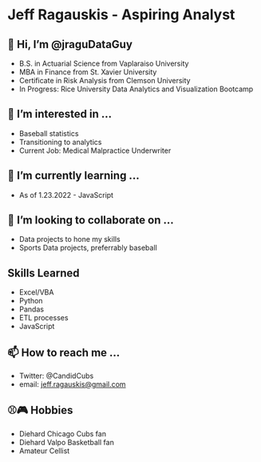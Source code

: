 # Jeff Ragauskis - Aspiring Analyst
## 👋 Hi, I’m @jraguDataGuy
- B.S. in Actuarial Science from Vaplaraiso University
- MBA in Finance from St. Xavier University
- Certificate in Risk Analysis from Clemson University
- In Progress: Rice University Data Analytics and Visualization Bootcamp
## 👀 I’m interested in ...
- Baseball statistics
- Transitioning to analytics
- Current Job: Medical Malpractice Underwriter
## 🌱 I’m currently learning ...
- As of 1.23.2022 - JavaScript
## 💞️ I’m looking to collaborate on ...
- Data projects to hone my skills
- Sports Data projects, preferrably baseball
## Skills Learned
- Excel/VBA
- Python
- Pandas
- ETL processes
- JavaScript
## 📫 How to reach me ...
- Twitter: @CandidCubs
- email: jeff.ragauskis@gmail.com
## ⚾️🎮 Hobbies
- Diehard Chicago Cubs fan
- Diehard Valpo Basketball fan
- Amateur Cellist

<!---
jraguDataGuy/jraguDataGuy is a ✨ special ✨ repository because its `README.md` (this file) appears on your GitHub profile.
You can click the Preview link to take a look at your changes.
--->
